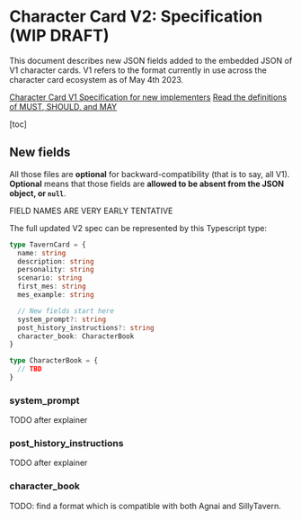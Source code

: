 # Character Card V2: Specification (WIP DRAFT)

This document describes new JSON fields added to the embedded JSON of V1
character cards. V1 refers to the format currently in use across the character
card ecosystem as of May 4th 2023.

[Character Card V1 Specification for new implementers](./spec_v1.md)
[Read the definitions of MUST, SHOULD, and MAY](./keyword_definitions.md)

[toc]

## New fields

All those files are **optional** for backward-compatibility (that is to say, all
V1). **Optional** means that those fields are **allowed to be absent from the
JSON object, or `null`**.

FIELD NAMES ARE VERY EARLY TENTATIVE

The full updated V2 spec can be represented by this Typescript type:

```ts
type TavernCard = {
  name: string
  description: string
  personality: string
  scenario: string
  first_mes: string
  mes_example: string

  // New fields start here
  system_prompt?: string
  post_history_instructions?: string
  character_book: CharacterBook
}

type CharacterBook = {
  // TBD
}
```


### system_prompt

TODO after explainer

### post_history_instructions

TODO after explainer

### character_book

TODO: find a format which is compatible with both Agnai and SillyTavern.

